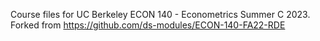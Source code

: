 Course files for UC Berkeley ECON 140 - Econometrics Summer C 2023. Forked from https://github.com/ds-modules/ECON-140-FA22-RDE
